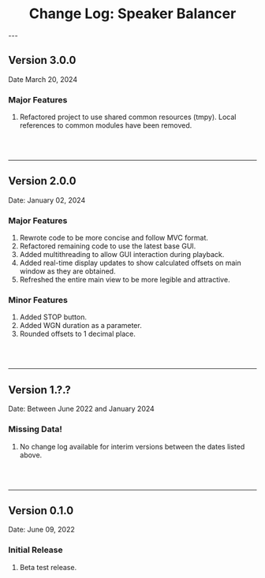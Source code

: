 <h1 style="text-align: center;">Change Log: Speaker Balancer</h1>
---

## Version 3.0.0

Date March 20, 2024

### Major Features
1. Refactored project to use shared common resources (tmpy). Local references to common modules have been removed.
<br>
<br>

---

## Version 2.0.0

Date: January 02, 2024

### Major Features
1. Rewrote code to be more concise and follow MVC format.
2. Refactored remaining code to use the latest base GUI.
3. Added multithreading to allow GUI interaction during playback.
4. Added real-time display updates to show calculated offsets on main window as they are obtained.
5. Refreshed the entire main view to be more legible and attractive.

### Minor Features
1. Added STOP button.
2. Added WGN duration as a parameter.
3. Rounded offsets to 1 decimal place.
<br>
<br>

---

## Version 1.?.?

Date: Between June 2022 and January 2024

### Missing Data!
1. No change log available for interim versions between the dates listed above. 
<br>
<br>

---

## Version 0.1.0

Date: June 09, 2022

### Initial Release
1. Beta test release.
<br>
<br>
